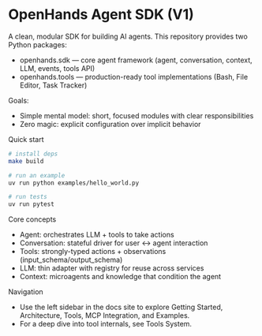 # OpenHands Agent SDK (V1)

A clean, modular SDK for building AI agents. This repository provides two Python packages:

- openhands.sdk — core agent framework (agent, conversation, context, LLM, events, tools API)
- openhands.tools — production-ready tool implementations (Bash, File Editor, Task Tracker)

Goals:
- Simple mental model: short, focused modules with clear responsibilities
- Zero magic: explicit configuration over implicit behavior

Quick start

```bash
# install deps
make build

# run an example
uv run python examples/hello_world.py

# run tests
uv run pytest
```

Core concepts
- Agent: orchestrates LLM + tools to take actions
- Conversation: stateful driver for user <-> agent interaction
- Tools: strongly-typed actions + observations (input_schema/output_schema)
- LLM: thin adapter with registry for reuse across services
- Context: microagents and knowledge that condition the agent

Navigation
- Use the left sidebar in the docs site to explore Getting Started, Architecture, Tools, MCP Integration, and Examples.
- For a deep dive into tool internals, see Tools System.
